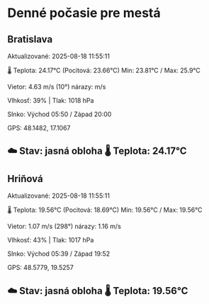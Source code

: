 ﻿# Denné počasie pre mestá

## Bratislava
Aktualizované: 2025-08-18 11:55:11

🌡️ Teplota: 24.17°C 
(Pocitová: 23.66°C)
Min: 23.81°C / Max: 25.9°C

Vietor: 4.63 m/s    (10°) 
nárazy:  m/s

Vlhkosť: 39% | Tlak: 1018 hPa

Slnko: Východ 05:50 / Západ 20:00

GPS: 48.1482, 17.1067

☁️ Stav: jasná obloha        🌡️ Teplota: 24.17°C
---

## Hriňová
Aktualizované: 2025-08-18 11:55:11

🌡️ Teplota: 19.56°C 
(Pocitová: 18.69°C)
Min: 19.56°C / Max: 19.56°C

Vietor: 1.07 m/s (298°)
nárazy: 1.16 m/s

Vlhkosť: 43% | Tlak: 1017 hPa

Slnko: Východ 05:39 / Západ 19:52

GPS: 48.5779, 19.5257

☁️ Stav: jasná obloha        🌡️ Teplota: 19.56°C
---
